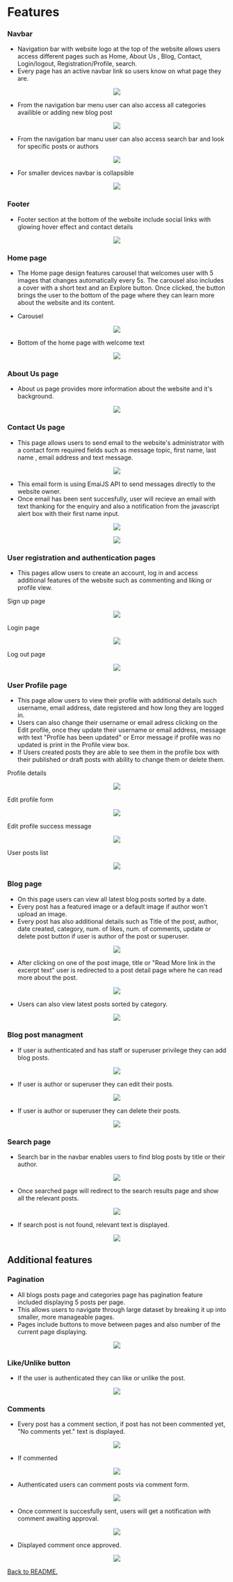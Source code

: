 # Features

### Navbar

* Navigation bar with website logo at the top of the website allows users access different pages such as Home, About Us , Blog, Contact, Login/logout, Registration/Profile, search.
* Every page has an active navbar link so users know on what page they are.

<p align="center">
<img src="./assets/features/navbar.png">
</p>

* From the navigation bar menu user can also access all categories availible or adding new blog post

<p align="center">
<img src="./assets/features/navbar_blog.png">
</p>

* From the navigation bar manu user can also access search bar and look for specific posts or authors

<p align="center">
<img src="./assets/features/navbar_search.png">
</p>

* For smaller devices navbar is collapsible

<p align="center">
<img src="./assets/features/navbar_phone.png">
</p>

### Footer 

* Footer section at the bottom of the website include social links with glowing hover effect and contact details

<p align="center">
<img src="./assets/features/footer.png">
</p>

### Home page 

* The Home page design features carousel that welcomes user with 5 images that changes automatically every 5s. The carousel also includes a cover with a short text and an Explore button. Once clicked, the button brings the user to the bottom of the page where they can learn more about the website and its content.

* Carousel

<p align="center">
<img src="./assets/features/carousel.png">
</p>

* Bottom of the home page with welcome text

<p align="center">
<img src="./assets/features/welcome_text.png">
</p>

### About Us page

* About us page provides more information about the website and it's background.

<p align="center">
<img src="./assets/features/about_us.png">
</p>

### Contact Us page

* This page allows users to send email to the website's administrator with a contact form required fields such as message topic, first name, last name , email address and text message.

<p align="center">
<img src="./assets/features/contact_us.png">
</p>


* This email form is using EmaiJS API to send messages directly to the website owner.
* Once email has been sent succesfully, user will recieve an email with text thanking for the enquiry and also a notification from the javascript alert box with their first name input. 

<p align="center">
<img src="./assets/features/contact_us_email_sent.png">
</p>

<p align="center">
<img src="./assets/features/contact_us_email_notification.png">
</p>

### User registration and authentication pages

* This pages allow users to create an account, log in and access additional features of the website such as commenting and liking or profile view.

Sign up page 
<p align="center">
<img src="./assets/features/sign_up.png">
</p>

Login page
<p align="center">
<img src="./assets/features/login.png">
</p>

Log out page
<p align="center">
<img src="./assets/features/logout.png">
</p>

### User Profile page

* This page allow users to view their profile with additional details such username, email address, date registered and how long they are logged in.
* Users can also change their username or email adress clicking on the Edit profile, once they update their username or email address, message with text "Profile has been updated" or Error message if profile was no updated is print in the Profile view box.
* If Users created posts they are able to see them in the profile box with their published or draft posts with ability to change them or delete them.

Profile details
<p align="center">
<img src="./assets/features/profile.png">
</p>

Edit profile form
<p align="center">
<img src="./assets/features/edit_profile.png">
</p>

Edit profile success message
<p align="center">
<img src="./assets/features/edit_profile_success.png">
</p>

User posts list
<p align="center">
<img src="./assets/features/profile_posts.png">
</p>

### Blog page

* On this page users can view all latest blog posts sorted by a date.
* Every post has a featured image or a default image if author won't upload an image.
* Every post has also additional details such as Title of the post, author, date created, category, num. of likes, num. of comments, update or delete post button if user is author of the post or superuser.

<p align="center">
<img src="./assets/features/blog.png">
</p>

* After clicking on one of the post image, title or "Read More link in the excerpt text" user is redirected to a post detail page where he can read more about the post.

<p align="center">
<img src="./assets/features/blog_post.png">
</p>

* Users can also view latest posts sorted by category.

<p align="center">
<img src="./assets/features/category.png">
</p>

### Blog post managment

* If user is authenticated and has staff or superuser privilege they can add blog posts.

<p align="center">
<img src="./assets/features/create_post.png">
</p>

* If user is author or superuser they can edit their posts.

<p align="center">
<img src="./assets/features/edit_post.png">
</p>

* If user is author or superuser they can delete their posts.

<p align="center">
<img src="./assets/features/delete_post.png">
</p>

### Search page

* Search bar in the navbar enables users to find blog posts by title or their author.

<p align="center">
<img src="./assets/features/search_bar.png">
</p>

* Once searched page will redirect to the search results page and show all the relevant posts.

<p align="center">
<img src="./assets/features/searched_success.png">
</p>

* If search post is not found, relevant text is displayed.

<p align="center">
<img src="./assets/features/search_not_found.png">
</p>

## Additional features

### Pagination

* All blogs posts page and categories page has pagination feature included displaying 5 posts per page.
* This allows users to  navigate through large dataset by breaking it up into smaller, more manageable pages.
* Pages include buttons to move between pages and also number of the current page displaying.

<p align="center">
<img src="./assets/features/pagination.png">
</p>

### Like/Unlike button

* If the user is authenticated they can like or unlike the post.

<p align="center">
<img src="./assets/features/like.png">
</p>

### Comments

* Every post has a comment section, if post has not been commented yet, "No comments yet." text is displayed.

<p align="center">
<img src="./assets/features/no_comment.png">
</p>

* If commented 

<p align="center">
<img src="./assets/features/commented.png">
</p>

* Authenticated users can comment posts via comment form.

<p align="center">
<img src="./assets/features/comment_form.png">
</p>

* Once comment is succesfully sent, users will get a notification with comment awaiting approval.

<p align="center">
<img src="./assets/features/comment_approve.png">
</p>

* Displayed comment once approved.

<p align="center">
<img src="./assets/features/comment_approved.png">
</p>


[Back to README.](./README.md)